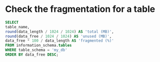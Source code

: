 # Check the fragmentation for a table

```sql
SELECT
table_name,
round(data_length / 1024 / 1024) AS 'total (MB)',
round(data_free / 1024 / 1024) AS 'unused (MB)',
data_free * 100 / data_length AS 'fragmented (%)'
FROM information_schema.tables
WHERE table_schema = 'my_db'
ORDER BY data_free DESC;
```
